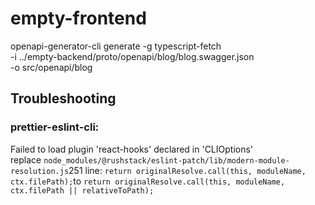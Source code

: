 # empty-frontend

openapi-generator-cli generate -g typescript-fetch \
-i ../empty-backend/proto/openapi/blog/blog.swagger.json \
-o src/openapi/blog

## Troubleshooting

### prettier-eslint-cli:

Failed to load plugin 'react-hooks' declared in 'CLIOptions'  
replace `node_modules/@rushstack/eslint-patch/lib/modern-module-resolution.js`251 line: `return originalResolve.call(this, moduleName, ctx.filePath);`to `return originalResolve.call(this, moduleName, ctx.filePath || relativeToPath);`
